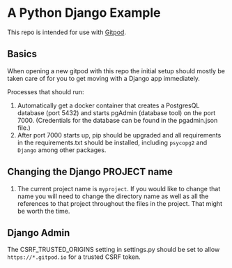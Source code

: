 # A Python Django Example

This repo is intended for use with [Gitpod](httpsL//gitpod.io).

## Basics
When opening a new gitpod with this repo the initial setup should mostly be taken care of for you to get moving with a Django app immediately.

Processes that should run:
1. Automatically get a docker container that creates a PostgresQL database (port 5432) and starts pgAdmin (database tool) on the port 7000. (Credentials for the database can be found in the pgadmin.json file.)
1. After port 7000 starts up, pip should be upgraded and all requirements in the requirements.txt should be installed, including `psycopg2` and `Django` among other packages.

## Changing the Django PROJECT name
1. The current project name is `myproject`. If you would like to change that name you will need to change the directory name as well as all the references to that project throughout the files in the project. That might be worth the time.

## Django Admin
The CSRF_TRUSTED_ORIGINS setting in settings.py should be set to allow `https://*.gitpod.io` for a trusted CSRF token.